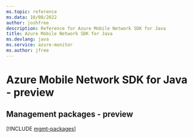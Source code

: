 ```yaml
---
ms.topic: reference
ms.data: 10/08/2022
author: joshfree
description: Reference for Azure Mobile Network SDK for Java
title: Azure Mobile Network SDK for Java
ms.devlang: java
ms.service: azure-monitor
ms.author: jfree
---
```

# Azure Mobile Network SDK for Java - preview

## Management packages - preview
[!INCLUDE [mgmt-packages](mobile-network-mgmt-index.md)]